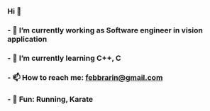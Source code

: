 ### Hi 👋


### - 🔭 I’m currently working as Software engineer in vision application
### - 🌱 I’m currently learning C++, C
### - 📫 How to reach me: febbrarin@gmail.com
### - :running: Fun: Running, Karate 
